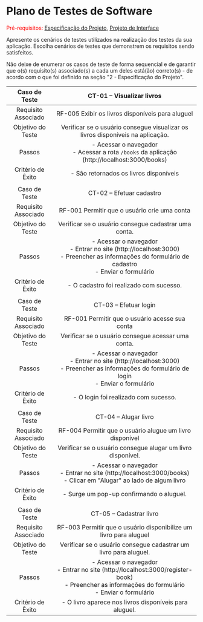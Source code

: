 # Plano de Testes de Software

<span style="color:red">Pré-requisitos: <a href="2-Especificação do Projeto.md"> Especificação do Projeto</a></span>, <a href="3-Projeto de Interface.md"> Projeto de Interface</a>

Apresente os cenários de testes utilizados na realização dos testes da sua aplicação. Escolha cenários de testes que demonstrem os requisitos sendo satisfeitos.

Não deixe de enumerar os casos de teste de forma sequencial e de garantir que o(s) requisito(s) associado(s) a cada um deles está(ão) correto(s) - de acordo com o que foi definido na seção "2 - Especificação do Projeto". 
 
| **Caso de Teste** 	| CT-01 – Visualizar livros 	|
|:---:	|:---:	|
|	Requisito Associado 	|RF-005 	Exibir os livros disponíveis para aluguel |
| Objetivo do Teste 	| Verificar se o usuário consegue visualizar os livros disponíveis na aplicação. |
| Passos 	| - Acessar o navegador <br> - Acessar a rota `/books` da aplicação (http://localhost:3000/books) |
|Critério de Êxito | - São retornados os livros disponíveis |
|  	|  	|
| Caso de Teste 	| CT-02 – Efetuar cadastro	|
|Requisito Associado | RF-001 	Permitir que o usuário crie uma conta |
| Objetivo do Teste 	| Verificar se o usuário consegue cadastrar uma conta. |
| Passos 	| - Acessar o navegador <br> - Entrar no site (http://localhost:3000) <br> - Preencher as informações do formulário de cadastro <br> - Enviar o formulário |
|Critério de Êxito | - O cadastro foi realizado com sucesso. |
|  	|  	|
| Caso de Teste 	| CT-03 – Efetuar login	|
|Requisito Associado | RF-001 	Permitir que o usuário acesse sua conta |
| Objetivo do Teste 	| Verificar se o usuário consegue acessar uma conta. |
| Passos 	| - Acessar o navegador <br> - Entrar no site (http://localhost:3000) <br> - Preencher as informações do formulário  de login <br> - Enviar o formulário |
|Critério de Êxito | - O login foi realizado com sucesso. |
|  	|  	|
| Caso de Teste 	| CT-04 – Alugar livro	|
|Requisito Associado | RF-004 	Permitir que o usuário alugue um livro disponível |
| Objetivo do Teste 	| Verificar se o usuário consegue alugar um livro disponível. |
| Passos 	| - Acessar o navegador <br> - Entrar no site (http://localhost:3000/books) <br> - Clicar em "Alugar" ao lado de algum livro |
|Critério de Êxito | - Surge um pop-up confirmando o aluguel. |
|  	|  	|
| Caso de Teste 	| CT-05 – Cadastrar livro	|
|Requisito Associado | RF-003 	Permitir que o usuário disponibilize um livro para aluguel |
| Objetivo do Teste 	| Verificar se o usuário consegue cadastrar um livro para aluguel. |
| Passos 	| - Acessar o navegador <br> - Entrar no site (http://localhost:3000/register-book) <br> - Preencher as informações do formulário <br> - Enviar o formulário |
|Critério de Êxito | - O livro aparece nos livros disponíveis para aluguel. |
